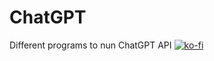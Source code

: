 # ChatGPT
Different programs to nun ChatGPT API
[![ko-fi](https://ko-fi.com/img/githubbutton_sm.svg)](https://ko-fi.com/J3J2EARPK)
